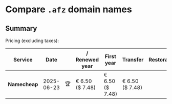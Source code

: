 # Compare `.afz` domain names

## Summary

Pricing (excluding taxes):

| Service | Date |  | / Renewed year | First year | Transfer | Restoration |
|--|--|--|--|--|--|--|
| **Namecheap** | 2025-06-23 | 🏆 | € 6.50<br>($ 7.48) | € 6.50<br>($ 7.48) | € 6.50<br>($ 7.48) |  |
